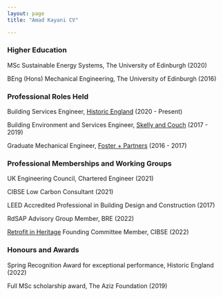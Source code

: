```yaml
---
layout: page
title: "Amad Kayani CV"

---
```



### Higher Education 

MSc Sustainable Energy Systems, The University of Edinburgh (2020)

BEng (Hons) Mechanical Engineering, The University of Edinburgh (2016)

### Professional Roles Held

Building Services Engineer, [Historic England](https://historicengland.org.uk/) (2020 - Present)

Building Environment and Services Engineer, [Skelly and Couch](https://www.skellyandcouch.com/) (2017 - 2019)

Graduate Mechanical Engineer, [Foster + Partners](https://www.fosterandpartners.com/) (2016 - 2017)

### Professional Memberships and Working Groups

UK Engineering Council, Chartered Engineer (2021)

CIBSE Low Carbon Consultant (2021)

LEED Accredited Professional in Building Design and Construction (2017)

RdSAP Advisory Group Member, BRE (2022)

[Retrofit in Heritage](https://www.cibsejournal.com/cibse-news/cibse-launches-new-retrofit-group/) Founding Committee Member, CIBSE (2022)

### Honours and Awards

Spring Recognition Award for exceptional performance, Historic England (2022)

Full MSc scholarship award, The Aziz Foundation (2019)


